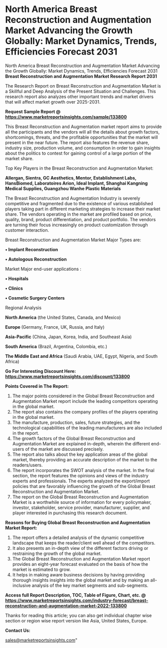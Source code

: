 # North America Breast Reconstruction and Augmentation Market Advancing the Growth Globally: Market Dynamics, Trends, Efficiencies Forecast 2031
North America Breast Reconstruction and Augmentation Market Advancing the Growth Globally: Market Dynamics, Trends, Efficiencies Forecast 2031
<strong>Breast Reconstruction and Augmentation Market Research Report 2031</strong>

The Research Report on Breast Reconstruction and Augmentation Market is a Skillful and Deep Analysis of the Present Situation and Challenges. This research report also analyzes other important trends and market drivers that will affect market growth over 2025-2031.

<strong>Request Sample Report @ <a href=https://www.marketreportsinsights.com/sample/133800>https://www.marketreportsinsights.com/sample/133800</a></strong>

This Breast Reconstruction and Augmentation market report aims to provide all the participants and the vendors will all the details about growth factors, shortcomings, threats, and the profitable opportunities that the market will present in the near future. The report also features the revenue share, industry size, production volume, and consumption in order to gain insights about the politics to contest for gaining control of a large portion of the market share.

Top Key Players in the Breast Reconstruction and Augmentation Market:

<strong>Allergan, Sientra, GC Aesthetics, Mentor, Establishment Labs, HansBiomed, Laboratoires Arion, Ideal Implant, Shanghai Kangning Medical Supplies, Guangzhou Wanhe Plastic Materials</strong>

The Breast Reconstruction and Augmentation Industry is severely competitive and fragmented due to the existence of various established players taking part in different marketing strategies to increase their market share. The vendors operating in the market are profiled based on price, quality, brand, product differentiation, and product portfolio. The vendors are turning their focus increasingly on product customization through customer interaction.

Breast Reconstruction and Augmentation Market Major Types are:

<strong>• Implant Reconstruction

• Autologous Reconstruction</strong>

Market Major end-user applications :

<strong>• Hospitals

• Clinics

• Cosmetic Surgery Centers</strong>

Regional Analysis

</u><strong><b>North America</b></strong> (the United States, Canada, and Mexico)

<strong><b>Europe </b></strong>(Germany, France, UK, Russia, and Italy)

<strong><b>Asia-Pacific</b></strong> (China, Japan, Korea, India, and Southeast Asia)

<strong><b>South America</b></strong> (Brazil, Argentina, Colombia, etc.)

<strong><b>The Middle East and Africa</b></strong> (Saudi Arabia, UAE, Egypt, Nigeria, and South Africa)

<strong>Go For Interesting Discount Here: <a href=https://www.marketreportsinsights.com/discount/133800>https://www.marketreportsinsights.com/discount/133800</a></strong>

<strong>Points Covered in The Report:</strong>
<ol>
  <li>The major points considered in the Global Breast Reconstruction and Augmentation Market report include the leading competitors operating in the global market.</li>
  <li>The report also contains the company profiles of the players operating in the global market.</li>
  <li>The manufacture, production, sales, future strategies, and the technological capabilities of the leading manufacturers are also included in the report.</li>
  <li>The growth factors of the Global Breast Reconstruction and Augmentation Market are explained in-depth, wherein the different end-users of the market are discussed precisely.</li>
  <li>The report also talks about the key application areas of the global market, thereby providing an accurate description of the market to the readers/users.</li>
  <li>The report incorporates the SWOT analysis of the market. In the final section, the report features the opinions and views of the industry experts and professionals. The experts analyzed the export/import policies that are favorably influencing the growth of the Global Breast Reconstruction and Augmentation Market.</li>
  <li>The report on the Global Breast Reconstruction and Augmentation Market is a worthwhile source of information for every policymaker, investor, stakeholder, service provider, manufacturer, supplier, and player interested in purchasing this research document.</li>
</ol>
<strong>Reasons for Buying Global Breast Reconstruction and Augmentation Market Report:</strong>

<ol>
  <li>The report offers a detailed analysis of the dynamic competitive landscape that keeps the reader/client well ahead of the competitors.</li>
  <li>It also presents an in-depth view of the different factors driving or restraining the growth of the global market.</li>
  <li>The Global Breast Reconstruction and Augmentation Market report provides an eight-year forecast evaluated on the basis of how the market is estimated to grow.</li>
  <li>It helps in making aware business decisions by having providing thorough insights insights into the global market and by making an all-inclusive analysis of the key market segments and sub-segments.</li>
</ol>
<strong>Access full Report Description, TOC, Table of Figure, Chart, etc. @ <a href=https://www.marketreportsinsights.com/industry-forecast/breast-reconstruction-and-augmentation-market-2022-133800>https://www.marketreportsinsights.com/industry-forecast/breast-reconstruction-and-augmentation-market-2022-133800</a></strong>


Thanks for reading this article; you can also get individual chapter wise section or region wise report version like Asia, United States, Europe.

<strong>Contact Us:</strong>

sales@marketreportsinsights.com"
